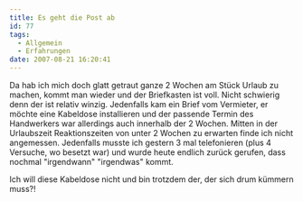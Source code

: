 ```yaml
---
title: Es geht die Post ab
id: 77
tags:
  - Allgemein
  - Erfahrungen
date: 2007-08-21 16:20:41
---
```


Da hab ich mich doch glatt getraut ganze 2 Wochen am Stück Urlaub zu machen, kommt man wieder und der Briefkasten ist voll. Nicht schwierig denn der ist relativ winzig. Jedenfalls kam ein Brief vom Vermieter, er möchte eine Kabeldose installieren und der passende Termin des Handwerkers war allerdings auch innerhalb der 2 Wochen. Mitten in der Urlaubszeit Reaktionszeiten von unter 2 Wochen zu erwarten finde ich nicht angemessen. Jedenfalls musste ich gestern 3 mal telefonieren (plus 4 Versuche, wo besetzt war) und wurde heute endlich zurück gerufen, dass nochmal "irgendwann" "irgendwas" kommt.

Ich will diese Kabeldose nicht und bin trotzdem der, der sich drum kümmern muss?!